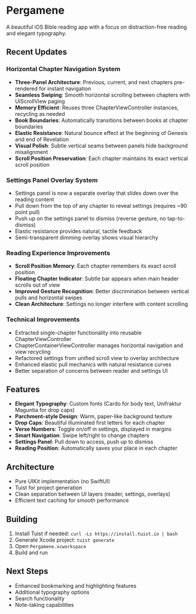 # Pergamene

A beautiful iOS Bible reading app with a focus on distraction-free reading and elegant typography.

## Recent Updates

### Horizontal Chapter Navigation System
- **Three-Panel Architecture**: Previous, current, and next chapters pre-rendered for instant navigation
- **Seamless Swiping**: Smooth horizontal scrolling between chapters with UIScrollView paging
- **Memory Efficient**: Reuses three ChapterViewController instances, recycling as needed
- **Book Boundaries**: Automatically transitions between books at chapter boundaries
- **Elastic Resistance**: Natural bounce effect at the beginning of Genesis and end of Revelation
- **Visual Polish**: Subtle vertical seams between panels hide background misalignment
- **Scroll Position Preservation**: Each chapter maintains its exact vertical scroll position

### Settings Panel Overlay System
- Settings panel is now a separate overlay that slides down over the reading content
- Pull down from the top of any chapter to reveal settings (requires ~90 point pull)
- Push up on the settings panel to dismiss (reverse gesture, no tap-to-dismiss)
- Elastic resistance provides natural, tactile feedback
- Semi-transparent dimming overlay shows visual hierarchy

### Reading Experience Improvements
- **Scroll Position Memory**: Each chapter remembers its exact scroll position
- **Floating Chapter Indicator**: Subtle bar appears when main header scrolls out of view
- **Improved Gesture Recognition**: Better discrimination between vertical pulls and horizontal swipes
- **Clean Architecture**: Settings no longer interfere with content scrolling

### Technical Improvements
- Extracted single-chapter functionality into reusable ChapterViewController
- ChapterContainerViewController manages horizontal navigation and view recycling
- Refactored settings from unified scroll view to overlay architecture
- Enhanced elastic pull mechanics with natural resistance curves
- Better separation of concerns between reader and settings UI

## Features

- **Elegant Typography**: Custom fonts (Cardo for body text, Unifraktur Maguntia for drop caps)
- **Parchment-style Design**: Warm, paper-like background texture
- **Drop Caps**: Beautiful illuminated first letters for each chapter
- **Verse Numbers**: Toggle on/off in settings, displayed in margins
- **Smart Navigation**: Swipe left/right to change chapters
- **Settings Panel**: Pull down to access, push up to dismiss
- **Reading Position**: Automatically saves your place in each chapter

## Architecture

- Pure UIKit implementation (no SwiftUI)
- Tuist for project generation
- Clean separation between UI layers (reader, settings, overlays)
- Efficient text caching for smooth performance

## Building

1. Install Tuist if needed: `curl -Ls https://install.tuist.io | bash`
2. Generate Xcode project: `tuist generate`
3. Open `Pergamene.xcworkspace`
4. Build and run

## Next Steps

- Enhanced bookmarking and highlighting features
- Additional typography options
- Search functionality
- Note-taking capabilities

